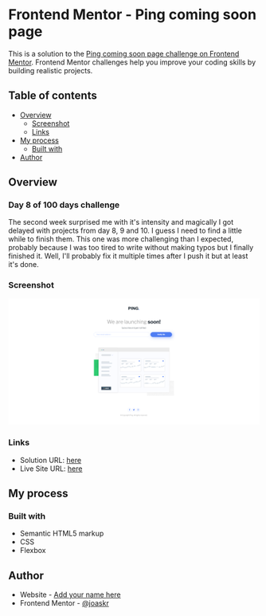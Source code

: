 # Frontend Mentor - Ping coming soon page

This is a solution to the [Ping coming soon page challenge on Frontend Mentor](https://www.frontendmentor.io/challenges/ping-single-column-coming-soon-page-5cadd051fec04111f7b848da). Frontend Mentor challenges help you improve your coding skills by building realistic projects.

## Table of contents

- [Overview](#overview)
  - [Screenshot](#screenshot)
  - [Links](#links)
- [My process](#my-process)
  - [Built with](#built-with)
- [Author](#author)

## Overview

### Day 8 of 100 days challenge

The second week surprised me with it's intensity and magically I got delayed with projects from day 8, 9 and 10. I guess I need to find a little while to finish them.
This one was more challenging than I expected, probably because I was too tired to write without making typos but I finally finished it. Well, I'll probably fix it multiple times after I push it but at least it's done.

### Screenshot

![](./images/day8.png)

### Links

- Solution URL: [here](https://github.com/joaskr/100-days-challenge/tree/main/ping-coming-soon-page)
- Live Site URL: [here](https://100-days-challenge-azure.vercel.app/ping-coming-soon-page/index.html)

## My process

### Built with

- Semantic HTML5 markup
- CSS
- Flexbox

## Author

- Website - [Add your name here](https://www.your-site.com)
- Frontend Mentor - [@joaskr](https://www.frontendmentor.io/profile/joaskr)
